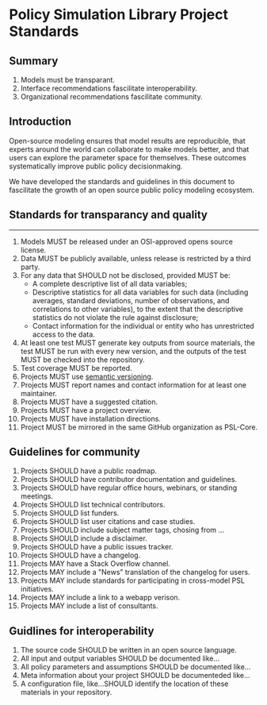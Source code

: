 
Policy Simulation Library Project Standards
============================================

Summary
-------

1. Models must be transparant.   
1. Interface recommendations fascilitate interoperability. 
1. Organizational recommendations fascilitate community.  

Introduction
-------------

Open-source modeling ensures that model results are reproducible, that experts around the world can collaborate to make models better, and that users can explore the parameter space for themselves. These outcomes systematically improve public policy decisionmaking. 

We have developed the standards and guidelines in this document to fascilitate the growth of an open source public policy modeling ecosystem.

Standards for transparancy and quality
---------
-------------------------

1. Models MUST be released under an OSI-approved opens source license.   
1. Data MUST be publicly available, unless release is restricted by a third party. 
1. For any data that SHOULD not be disclosed, provided MUST be:
	- A complete descriptive list of all data variables; 
	- Descriptive statistics for all data variables for such data (including averages, standard deviations, number of observations, and correlations to other variables), to the extent that the descriptive statistics do not violate the rule against disclosure;
	- Contact information for the individual or entity who has unrestricted access to the data. 
1. At least one test MUST generate key outputs from source materials, the test MUST be run with every new version, and the outputs of the test MUST be checked into the repository.  
1. Test coverage MUST be reported. 
1. Projects MUST use [semantic versioning][1]. 
1. Projects MUST report names and contact information for at least one maintainer. 
1. Projects MUST have a suggested citation. 
1. Projects MUST have a project overview. 
1. Projects MUST have installation directions. 
1. Project MUST be mirrored in the same GitHub organization as PSL-Core.

Guidelines for community
------------------------

1. Projects SHOULD have a public roadmap.
1. Projects SHOULD have contributor documentation and guidelines. 
1. Projects SHOULD have regular office hours, webinars, or standing meetings. 
1. Projects SHOULD list technical contributors. 
1. Projects SHOULD list funders. 
1. Projects SHOULD list user citations and case studies. 
1. Projects SHOULD include subject matter tags, chosing from ...  
1. Projects SHOULD include a disclaimer. 
1. Projects SHOULD have a public issues tracker.
1. Projects SHOULD have a changelog. 
1. Projects MAY have a Stack Overflow channel. 
1. Projects MAY include a "News" translation of the changelog for users. 
1. Projects MAY include standards for participating in cross-model PSL initiatives. 
1. Projects MAY include a link to a webapp verison. 
1. Projects MAY include a list of consultants. 


Guidlines for interoperability
------------- 

1. The source code SHOULD be written in an open source language. 
1. All input and output variables SHOULD be documented like...
1. All policy parameters and assumptions SHOULD be documented like...
1. Meta information about your project SHOULD be documenteded like... 
1. A configuration file, like...SHOULD identify the location of these materials in your repository. 




[1]: https://semver.org/